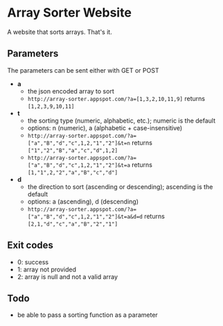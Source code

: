 # Array Sorter Website
A website that sorts arrays. That's it.

## Parameters
The parameters can be sent either with GET or POST
- **a**
  - the json encoded array to sort
  - `http://array-sorter.appspot.com/?a=[1,3,2,10,11,9]` returns `[1,2,3,9,10,11]`
- **t**
  - the sorting type (numeric, alphabetic, etc.); numeric is the default
  - options: n (numeric), a (alphabetic + case-insensitive)
  - `http://array-sorter.appspot.com/?a=["a","B","d","c",1,2,"1","2"]&t=n` returns `["1","2","B","a","c","d",1,2]`
  - `http://array-sorter.appspot.com/?a=["a","B","d","c",1,2,"1","2"]&t=a` returns `[1,"1",2,"2","a","B","c","d"]`
- **d**
  - the direction to sort (ascending or descending); ascending is the default
  - options: a (ascending), d (descending)
  - `http://array-sorter.appspot.com/?a=["a","B","d","c",1,2,"1","2"]&t=a&d=d` returns `[2,1,"d","c","a","B","2","1"]`

## Exit codes
- 0: success
- 1: array not provided
- 2: array is null and not a valid array

## Todo
- be able to pass a sorting function as a parameter
